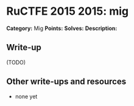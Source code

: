 # RuCTFE 2015 2015: mig

**Category:** Mig
**Points:** 
**Solves:** 
**Description:**



## Write-up

(TODO)

## Other write-ups and resources

* none yet
